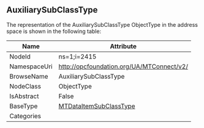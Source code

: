 <!-- objecttype -->
## AuxiliarySubClassType
  
<!-- end of text -->
The representation of the AuxiliarySubClassType ObjectType in the address space is shown in the following table:  

|Name|Attribute|
|---|---|
|NodeId|ns=1;i=2415|
|NamespaceUri|http://opcfoundation.org/UA/MTConnect/v2/|
|BrowseName|AuxiliarySubClassType|
|NodeClass|ObjectType|
|IsAbstract|False|
|BaseType|[MTDataItemSubClassType](../../ObjectTypes/MTDataItemSubClassType/readme.md)|
|Categories||

